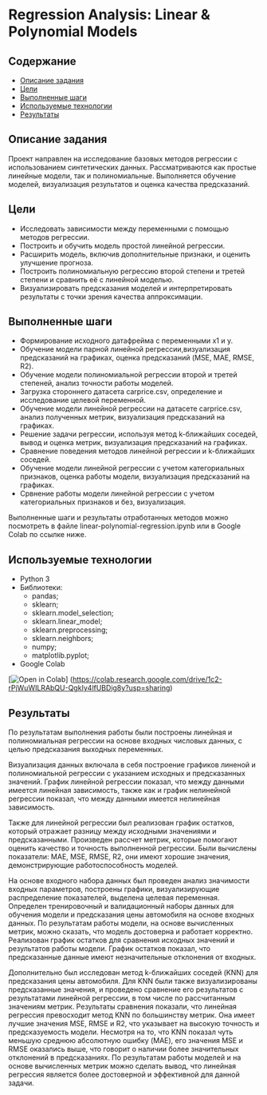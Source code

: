 # Regression Analysis: Linear & Polynomial Models

## Содержание
- [Описание задания](#описание-задания)
- [Цели](#цели)
- [Выполненные шаги](#выполненные-шаги)
- [Используемые технологии](#используемые-технологии)
- [Результаты](#результаты)

## Описание задания
Проект направлен на исследование базовых методов регрессии с использованием синтетических данных. Рассматриваются как простые линейные модели, так и полиномиальные. Выполняется обучение моделей, визуализация результатов и оценка качества предсказаний.

## Цели
- Исследовать зависимости между переменными с помощью методов регрессии.
- Построить и обучить модель простой линейной регрессии.
- Расширить модель, включив дополнительные признаки, и оценить улучшение прогноза.
- Построить полиномиальную регрессию второй степени и третей степени и сравнить её с линейной моделью.
- Визуализировать предсказания моделей и интерпретировать результаты с точки зрения качества аппроксимации.

## Выполненные шаги
- Формирование исходного датафрейма с переменными x1 и y.
- Обучение модели парной линейной регрессии,визуализация предсказаний на графиках, оценка предсказаний (MSE, MAE, RMSE, R2).
- Обучение модели полиномиальной регрессии второй и третей степеней, анализ точности работы моделей.
- Загрузка стороннего датасета carprice.csv, определение и исследование целевой переменной.
- Обучение модели линейной регрессии на датасете carprice.csv, анализ полученных метрик, визуализация предсказаний на графиках.
- Решение задачи регрессии, используя метод k-ближайших соседей, вывод и оценка метрик, визуализация предсказаний на графиках.
- Сравнение поведения методов линейной регрессии и k-ближайших соседей.
- Обучение модели линейной регрессии с учетом категориальных признаков, оценка работы модели, визуализация предсказаний на графиках.
- Срвнение работы модели линейной регрессии с учетом категориальных признаков и без, визуализация.

Выполненные шаги и результаты отработанных методов можно посмотреть в файле linear-polynomial-regression.ipynb или в Google Colab по ссылке ниже.

## Используемые технологии
- Python 3
- Библиотеки:
  - pandas;
  - sklearn;
  - sklearn.model_selection;
  - sklearn.linear_model;
  - sklearn.preprocessing;
  - sklearn.neighbors;
  - numpy;
  - matplotlib.pyplot;
- Google Colab

[![Open in Colab](https://colab.research.google.com/assets/colab-badge.svg)]
(https://colab.research.google.com/drive/1c2-rPjWuWILRAbQU-QgkIy4lfUBDig8y?usp=sharing)

## Результаты
По результатам выполнения работы были построены линейная и полиномиальная регрессии на основе входных числовых данных, с целью предсказания выходных переменных.  

Визуализация данных включала в себя построение графиков линеной и полиномиальной регрессии с указанием исходных и предсказанных значений. График линейной регрессии показал, что между данными имеется линейная зависимость, также как и график нелинейной регрессии показал, что между данными имеется нелинейная зависимость. 

Также для линейной регрессии был реализован график остатков, который отражает разницу между исходными значениями и предсказанными. Произведен рассчет метрик, которые помогают оценить качество и точность выполненной регрессии. Были вычислены показатели: MAE, MSE, RMSE, R2, они имеют хорошие значения, демонстрирующие работоспособность моделей.

На основе входного набора данных был проведен анализ значимости входных параметров, построены графики, визуализирующие распределение показателей, выделена целевая переменная. Определен тренировочный и валидационный наборы данных для обучения модели и предсказания цены автомобиля на основе входных данных. По результатам работы модели, на основе вычисленных метрик, можно сказать, что модель достоверна и работает корректно. Реализован график остатков для сравнения исходных значений и результатов работы модели. График остатков показал, что предсказанные данные имеют незначительные отклонения от входных.

Дополнительно был исследован метод k-ближайших соседей (KNN) для предсказания цены автомобиля. Для KNN были также визуализированы предсказанные значения, и проведено сравнение его результатов с результатами линейной регрессии, в том числе по рассчитанным значениям метрик. Результаты сравнения показали, что линейная регрессия превосходит метод KNN по большинству метрик. Она имеет лучшие значения MSE, RMSE и R2, что указывает на высокую точность и предсказуемость модели. Несмотря на то, что KNN показал чуть меньшую среднюю абсолютную ошибку (MAE), его значения MSE и RMSE оказались выше, что говорит о наличии более значительных отклонений в предсказаниях. По результатам работы моделей и на основе вычисленных метрик можно сделать вывод, что линейная регрессия является более достоверной и эффективной для данной задачи.

